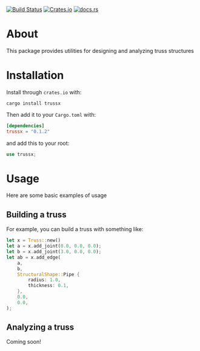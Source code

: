 [![Build Status](https://travis-ci.com/cmccomb/trussx.svg?branch=master)](https://travis-ci.com/cmccomb/trussx)
[![Crates.io](https://img.shields.io/crates/v/trussx.svg)](https://crates.io/crates/trussx)
[![docs.rs](https://docs.rs/trussx/badge.svg)](https://docs.rs/trussx)
# About
This package provides utilities for designing and analyzing truss structures

# Installation
Install through ``crates.io`` with:
```shell script
cargo install trussx
```

Then add it to your `Cargo.toml` with:
```toml
[dependencies]
trussx = "0.1.2"
```
and add this to your root:
```rust
use trussx;
```
# Usage
Here are some basic examples of usage
## Building a truss
For example, you can build a truss with something like:
```rust
let x = Truss::new()
let a = x.add_joint(0.0, 0.0, 0.0);
let b = x.add_joint(3.0, 0.0, 0.0);
let ab = x.add_edge(
    a,
    b,
    StructuralShape::Pipe {
        radius: 1.0,
        thickness: 0.1,
    },
    0.0,
    0.0,
);
```

## Analyzing a truss
Coming soon!